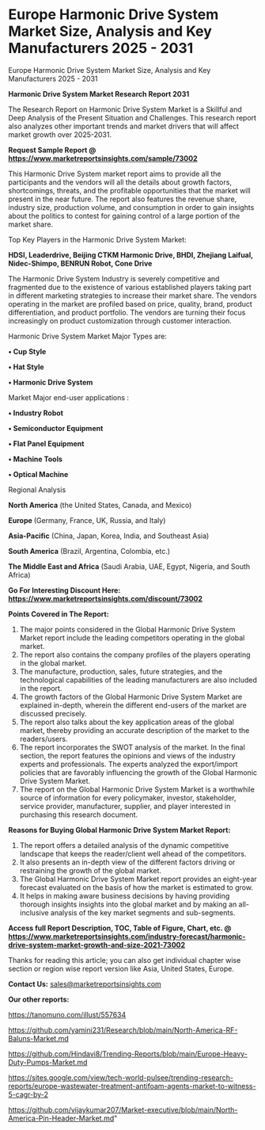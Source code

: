 # Europe Harmonic Drive System Market Size, Analysis and Key Manufacturers 2025 - 2031
Europe Harmonic Drive System Market Size, Analysis and Key Manufacturers 2025 - 2031

<strong>Harmonic Drive System Market Research Report 2031</strong>

The Research Report on Harmonic Drive System Market is a Skillful and Deep Analysis of the Present Situation and Challenges. This research report also analyzes other important trends and market drivers that will affect market growth over 2025-2031.

<strong>Request Sample Report @ <a href=https://www.marketreportsinsights.com/sample/73002>https://www.marketreportsinsights.com/sample/73002</a></strong>

This Harmonic Drive System market report aims to provide all the participants and the vendors will all the details about growth factors, shortcomings, threats, and the profitable opportunities that the market will present in the near future. The report also features the revenue share, industry size, production volume, and consumption in order to gain insights about the politics to contest for gaining control of a large portion of the market share.

Top Key Players in the Harmonic Drive System Market:

<strong>HDSI, Leaderdrive, Beijing CTKM Harmonic Drive, BHDI, Zhejiang Laifual, Nidec-Shimpo, BENRUN Robot, Cone Drive</strong>

The Harmonic Drive System Industry is severely competitive and fragmented due to the existence of various established players taking part in different marketing strategies to increase their market share. The vendors operating in the market are profiled based on price, quality, brand, product differentiation, and product portfolio. The vendors are turning their focus increasingly on product customization through customer interaction.

Harmonic Drive System Market Major Types are:

<strong>• Cup Style

• Hat Style

• Harmonic Drive System</strong>

Market Major end-user applications :

<strong>• Industry Robot

• Semiconductor Equipment

• Flat Panel Equipment

• Machine Tools

• Optical Machine</strong>

Regional Analysis

</u><strong><b>North America</b></strong> (the United States, Canada, and Mexico)

<strong><b>Europe </b></strong>(Germany, France, UK, Russia, and Italy)

<strong><b>Asia-Pacific</b></strong> (China, Japan, Korea, India, and Southeast Asia)

<strong><b>South America</b></strong> (Brazil, Argentina, Colombia, etc.)

<strong><b>The Middle East and Africa</b></strong> (Saudi Arabia, UAE, Egypt, Nigeria, and South Africa)

<strong>Go For Interesting Discount Here: <a href=https://www.marketreportsinsights.com/discount/73002>https://www.marketreportsinsights.com/discount/73002</a></strong>

<strong>Points Covered in The Report:</strong>
<ol>
  <li>The major points considered in the Global Harmonic Drive System Market report include the leading competitors operating in the global market.</li>
  <li>The report also contains the company profiles of the players operating in the global market.</li>
  <li>The manufacture, production, sales, future strategies, and the technological capabilities of the leading manufacturers are also included in the report.</li>
  <li>The growth factors of the Global Harmonic Drive System Market are explained in-depth, wherein the different end-users of the market are discussed precisely.</li>
  <li>The report also talks about the key application areas of the global market, thereby providing an accurate description of the market to the readers/users.</li>
  <li>The report incorporates the SWOT analysis of the market. In the final section, the report features the opinions and views of the industry experts and professionals. The experts analyzed the export/import policies that are favorably influencing the growth of the Global Harmonic Drive System Market.</li>
  <li>The report on the Global Harmonic Drive System Market is a worthwhile source of information for every policymaker, investor, stakeholder, service provider, manufacturer, supplier, and player interested in purchasing this research document.</li>
</ol>
<strong>Reasons for Buying Global Harmonic Drive System Market Report:</strong>

<ol>
  <li>The report offers a detailed analysis of the dynamic competitive landscape that keeps the reader/client well ahead of the competitors.</li>
  <li>It also presents an in-depth view of the different factors driving or restraining the growth of the global market.</li>
  <li>The Global Harmonic Drive System Market report provides an eight-year forecast evaluated on the basis of how the market is estimated to grow.</li>
  <li>It helps in making aware business decisions by having providing thorough insights insights into the global market and by making an all-inclusive analysis of the key market segments and sub-segments.</li>
</ol>
<strong>Access full Report Description, TOC, Table of Figure, Chart, etc. @ <a href=https://www.marketreportsinsights.com/industry-forecast/harmonic-drive-system-market-growth-and-size-2021-73002>https://www.marketreportsinsights.com/industry-forecast/harmonic-drive-system-market-growth-and-size-2021-73002</a></strong>


Thanks for reading this article; you can also get individual chapter wise section or region wise report version like Asia, United States, Europe.

<strong>Contact Us:</strong>
sales@marketreportsinsights.com

<strong>Our other reports:</strong>

<a href=https://tanomuno.com/illust/557634>https://tanomuno.com/illust/557634</a>

<a href=https://github.com/yamini231/Research/blob/main/North-America-RF-Baluns-Market.md>https://github.com/yamini231/Research/blob/main/North-America-RF-Baluns-Market.md</a>

<a href=https://github.com/Hindavi8/Trending-Reports/blob/main/Europe-Heavy-Duty-Pumps-Market.md>https://github.com/Hindavi8/Trending-Reports/blob/main/Europe-Heavy-Duty-Pumps-Market.md</a>

<a href=https://sites.google.com/view/tech-world-pulsee/trending-research-reports/europe-wastewater-treatment-antifoam-agents-market-to-witness-5-cagr-by-2>https://sites.google.com/view/tech-world-pulsee/trending-research-reports/europe-wastewater-treatment-antifoam-agents-market-to-witness-5-cagr-by-2</a>

<a href=https://github.com/vijaykumar207/Market-executive/blob/main/North-America-Pin-Header-Market.md>https://github.com/vijaykumar207/Market-executive/blob/main/North-America-Pin-Header-Market.md</a>"
